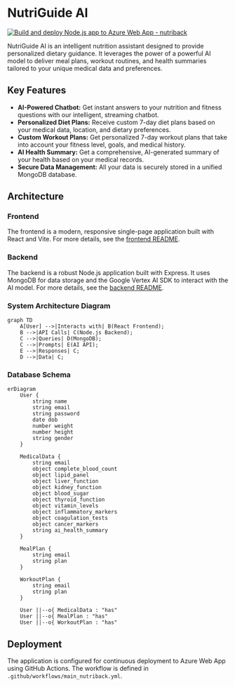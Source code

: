 # NutriGuide AI

[![Build and deploy Node.js app to Azure Web App - nutriback](https://github.com/gyash1512/NutriGuide_ai/actions/workflows/main_nutriback.yml/badge.svg)](https://github.com/gyash1512/NutriGuide_ai/actions/workflows/main_nutriback.yml)

NutriGuide AI is an intelligent nutrition assistant designed to provide personalized dietary guidance. It leverages the power of a powerful AI model to deliver meal plans, workout routines, and health summaries tailored to your unique medical data and preferences.

## Key Features

*   **AI-Powered Chatbot:** Get instant answers to your nutrition and fitness questions with our intelligent, streaming chatbot.
*   **Personalized Diet Plans:** Receive custom 7-day diet plans based on your medical data, location, and dietary preferences.
*   **Custom Workout Plans:** Get personalized 7-day workout plans that take into account your fitness level, goals, and medical history.
*   **AI Health Summary:** Get a comprehensive, AI-generated summary of your health based on your medical records.
*   **Secure Data Management:** All your data is securely stored in a unified MongoDB database.

## Architecture

### Frontend

The frontend is a modern, responsive single-page application built with React and Vite. For more details, see the [frontend README](./frontend/README.md).

### Backend

The backend is a robust Node.js application built with Express. It uses MongoDB for data storage and the Google Vertex AI SDK to interact with the AI model. For more details, see the [backend README](./backend/README.md).

### System Architecture Diagram

```mermaid
graph TD
    A[User] -->|Interacts with| B(React Frontend);
    B -->|API Calls| C(Node.js Backend);
    C -->|Queries| D(MongoDB);
    C -->|Prompts| E(AI API);
    E -->|Responses| C;
    D -->|Data| C;
```

### Database Schema

```mermaid
erDiagram
    User {
        string name
        string email
        string password
        date dob
        number weight
        number height
        string gender
    }

    MedicalData {
        string email
        object complete_blood_count
        object lipid_panel
        object liver_function
        object kidney_function
        object blood_sugar
        object thyroid_function
        object vitamin_levels
        object inflammatory_markers
        object coagulation_tests
        object cancer_markers
        string ai_health_summary
    }

    MealPlan {
        string email
        string plan
    }

    WorkoutPlan {
        string email
        string plan
    }

    User ||--o{ MedicalData : "has"
    User ||--o{ MealPlan : "has"
    User ||--o{ WorkoutPlan : "has"
```

## Deployment

The application is configured for continuous deployment to Azure Web App using GitHub Actions. The workflow is defined in `.github/workflows/main_nutriback.yml`.
